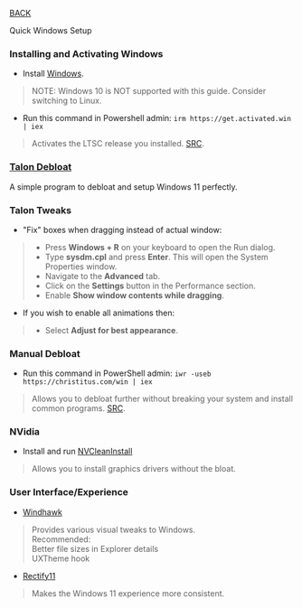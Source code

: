 
[BACK](..)

Quick Windows Setup

### Installing and Activating Windows
- Install [Windows](https://massgrave.dev/windows_11_links).
> NOTE: Windows 10 is NOT supported with this guide. Consider switching to Linux.
- Run this command in Powershell admin: ```irm https://get.activated.win | iex```
> Activates the LTSC release you installed. [SRC](https://github.com/massgravel/Microsoft-Activation-Scripts).

### [Talon Debloat](https://ravendevteam.org/software/talon/)
A simple program to debloat and setup Windows 11 perfectly.

### Talon Tweaks
- "Fix" boxes when dragging instead of actual window:
> - Press **Windows + R** on your keyboard to open the Run dialog.
> - Type **sysdm.cpl** and press **Enter**. This will open the System Properties window.
> - Navigate to the **Advanced** tab.
> - Click on the **Settings** button in the Performance section.
> - Enable **Show window contents while dragging**.
- If you wish to enable all animations then:
> - Select **Adjust for best appearance**.

### Manual Debloat
- Run this command in PowerShell admin: ```iwr -useb https://christitus.com/win | iex```
> Allows you to debloat further without breaking your system and install common programs. [SRC](https://github.com/ChrisTitusTech/winutil).

### NVidia
- Install and run [NVCleanInstall](https://www.techpowerup.com/download/techpowerup-nvcleanstall)
> Allows you to install graphics drivers without the bloat.

### User Interface/Experience
- [Windhawk](https://windhawk.net/)
> Provides various visual tweaks to Windows.  
Recommended:  
Better file sizes in Explorer details  
UXTheme hook  
- [Rectify11](https://rectify11.net)
> Makes the Windows 11 experience more consistent.